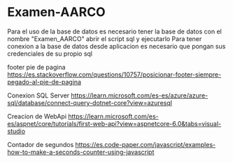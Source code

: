 # Examen-AARCO
Para el uso de la base de datos es necesario tener la base de datos con el nombre "Examen_AARCO"
abrir el script sql y ejecutarlo
Para tener conexion a la base de datos desde aplicacion es necesario que pongan sus credenciales de su propio sql

footer pie de pagina
https://es.stackoverflow.com/questions/10757/posicionar-footer-siempre-pegado-al-pie-de-pagina

Conexion SQL Server
https://learn.microsoft.com/es-es/azure/azure-sql/database/connect-query-dotnet-core?view=azuresql

Creacion de WebApi
https://learn.microsoft.com/es-es/aspnet/core/tutorials/first-web-api?view=aspnetcore-6.0&tabs=visual-studio

Contador de segundos
https://es.code-paper.com/javascript/examples-how-to-make-a-seconds-counter-using-javascript

